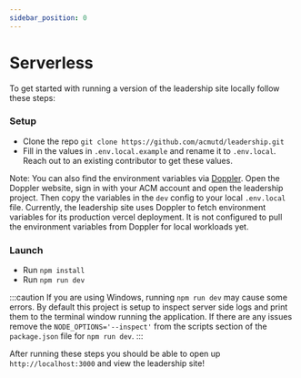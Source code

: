 ```yaml
---
sidebar_position: 0
---
```


# Serverless

To get started with running a version of the leadership site locally follow these steps:

### Setup

- Clone the repo `git clone https://github.com/acmutd/leadership.git`
- Fill in the values in `.env.local.example` and rename it to `.env.local`. Reach out to an existing contributor to get these values.

Note: You can also find the environment variables via [Doppler](https://doppler.com). Open the Doppler website, sign in with your ACM account and open the leadership project. Then copy the variables in the `dev` config to your local `.env.local` file. Currently, the leadership site uses Doppler to fetch environment variables for its production vercel deployment. It is not configured to pull the environment variables from Doppler for local workloads yet.

### Launch

- Run `npm install`
- Run `npm run dev`

:::caution
If you are using Windows, running `npm run dev` may cause some errors. By default this project is setup to inspect server side logs and print them to the terminal window running the application. If there are any issues remove the `NODE_OPTIONS='--inspect'` from the scripts section of the `package.json` file for `npm run dev`.
:::

After running these steps you should be able to open up `http://localhost:3000` and view the leadership site!
